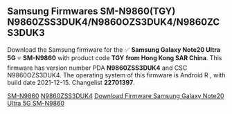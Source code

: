 <h2>Samsung Firmwares SM-N9860(TGY) N9860ZSS3DUK4/N9860OZS3DUK4/N9860ZCS3DUK3</h2>
Download the Samsung firmware for the ✅ <strong>Samsung Galaxy Note20 Ultra 5G </strong> ⭐ <strong>SM-N9860</strong> with product code <strong>TGY</strong> <strong> from Hong Kong SAR China</strong>. This firmware has version number PDA <strong>N9860ZSS3DUK4</strong> and CSC N9860OZS3DUK4. The operating system of this firmware is Android R , with build date 2021-12-15. Changelist <strong>22701397</strong>.


[SM-N9860](https://samfirm.shop/samsung/model/SM-N9860)
[N9860ZSS3DUK4](https://samfirm.shop/samsung/pda/N9860ZSS3DUK4)
[Download Firmware Samsung Galaxy Note20 Ultra 5G SM-N9860](https://samfirm.shop/samsung/firmware/482581)
